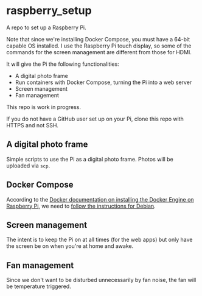 # raspberry_setup

A repo to set up a Raspberry Pi.

Note that since we're installing Docker Compose, you must have a 64-bit capable OS installed. I use the Raspberry Pi touch display, so some of the commands for the screen management are different from those for HDMI.

It will give the Pi the following functionalities:

 - A digital photo frame
 - Run containers with Docker Compose, turning the Pi into a web server
 - Screen management
 - Fan management

This repo is work in progress.

If you do not have a GitHub user set up on your Pi, clone this repo with HTTPS and not SSH.

## A digital photo frame

Simple scripts to use the Pi as a digital photo frame. Photos will be uploaded via `scp`.

## Docker Compose

According to the [Docker documentation on installing the Docker Engine on Raspberry Pi](https://docs.docker.com/engine/install/raspberry-pi-os/), we need to [follow the instructions for Debian](https://docs.docker.com/engine/install/debian/).

## Screen management

The intent is to keep the Pi on at all times (for the web apps) but only have the screen be on when you're at home and awake.

## Fan management

Since we don't want to be disturbed unnecessarily by fan noise, the fan will be temperature triggered.
